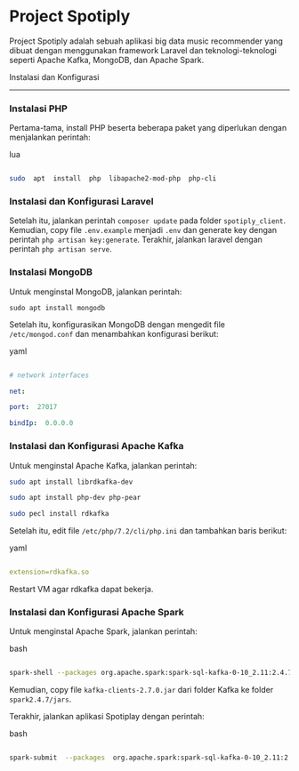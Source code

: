 # Project Spotiply

Project Spotiply adalah sebuah aplikasi big data music recommender yang dibuat dengan menggunakan framework Laravel dan teknologi-teknologi seperti Apache Kafka, MongoDB, dan Apache Spark.

Instalasi dan Konfigurasi

-------------------------

  

### Instalasi PHP

  

Pertama-tama, install PHP beserta beberapa paket yang diperlukan dengan menjalankan perintah:

  

lua

  

```bash

sudo  apt  install  php  libapache2-mod-php  php-cli

```

  

### Instalasi dan Konfigurasi Laravel

  

Setelah itu, jalankan perintah `composer update` pada folder `spotiply_client`. Kemudian, copy file `.env.example` menjadi `.env` dan generate key dengan perintah `php artisan key:generate`. Terakhir, jalankan laravel dengan perintah `php artisan serve`.

  

### Instalasi MongoDB

  

Untuk menginstal MongoDB, jalankan perintah:

  

`sudo apt install mongodb`

  

Setelah itu, konfigurasikan MongoDB dengan mengedit file `/etc/mongod.conf` dan menambahkan konfigurasi berikut:

  

yaml

  

```yaml

# network interfaces

net:

port:  27017

bindIp:  0.0.0.0

```

  

### Instalasi dan Konfigurasi Apache Kafka

  

Untuk menginstal Apache Kafka, jalankan perintah:

  

```bash
sudo apt install librdkafka-dev 

sudo apt install php-dev php-pear 

sudo pecl install rdkafka
```

  

Setelah itu, edit file `/etc/php/7.2/cli/php.ini` dan tambahkan baris berikut:

  

yaml

  

```yaml

extension=rdkafka.so

```

  

Restart VM agar rdkafka dapat bekerja.

  

### Instalasi dan Konfigurasi Apache Spark

  

Untuk menginstal Apache Spark, jalankan perintah:

  

bash

  

```bash

spark-shell --packages org.apache.spark:spark-sql-kafka-0-10_2.11:2.4.7, org.mongodb.spark:mongo-spark-connector_2.11:2.4.1

```

  

Kemudian, copy file `kafka-clients-2.7.0.jar` dari folder Kafka ke folder `spark2.4.7/jars`.

  

Terakhir, jalankan aplikasi Spotiplay dengan perintah:

  

bash

  

```bash

spark-submit  --packages  org.apache.spark:spark-sql-kafka-0-10_2.11:2.4.7  spotiplay_latest_played_consumer.py

```